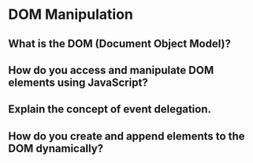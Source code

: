 # DOM Manipulation

## What is the DOM (Document Object Model)?


## How do you access and manipulate DOM elements using JavaScript?


## Explain the concept of event delegation.


## How do you create and append elements to the DOM dynamically?
